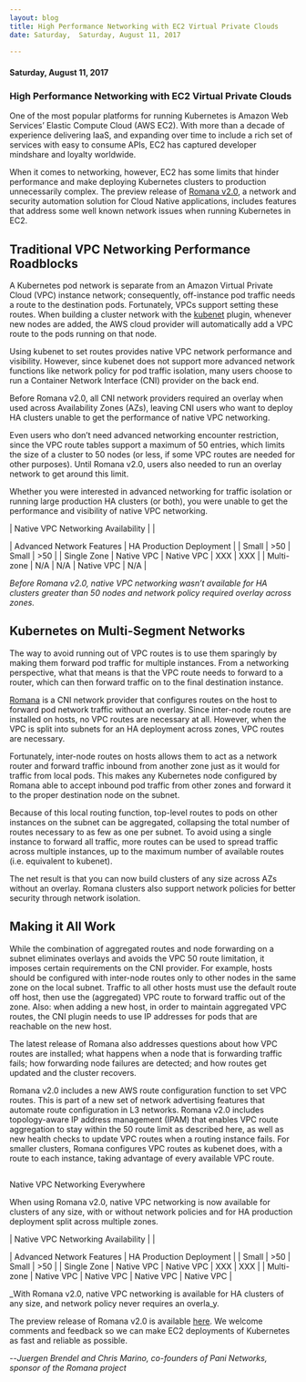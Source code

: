 ```yaml
---
layout: blog
title: High Performance Networking with EC2 Virtual Private Clouds
date: Saturday,  Saturday, August 11, 2017 
 
---
```

#### Saturday, August 11, 2017 
### High Performance Networking with EC2 Virtual Private Clouds 
  

One of the most popular platforms for running Kubernetes is Amazon Web Services’ Elastic Compute Cloud (AWS EC2). With more than a decade of experience delivering IaaS, and expanding over time to include a rich set of services with easy to consume APIs, EC2 has captured developer mindshare and loyalty worldwide. 
   

When it comes to networking, however, EC2 has some limits that hinder performance and make deploying Kubernetes clusters to production unnecessarily complex. The preview release of [Romana v2.0](http://romana.io/), a network and security automation solution for Cloud Native applications, includes features that address some well known network issues when running Kubernetes in EC2.
   

## Traditional VPC Networking Performance Roadblocks 
  

A Kubernetes pod network is separate from an Amazon Virtual Private Cloud (VPC) instance network; consequently, off-instance pod traffic needs a route to the destination pods. Fortunately, VPCs support setting these routes. When building a cluster network with the [kubenet](https://kubernetes.io/docs/concepts/cluster-administration/network-plugins/#kubenet) plugin, whenever new nodes are added, the AWS cloud provider will automatically add a VPC route to the pods running on that node.
  

Using kubenet to set routes provides native VPC network performance and visibility. However, since kubenet does not support more advanced network functions like network policy for pod traffic isolation, many users choose to run a Container Network Interface (CNI) provider on the back end. 
  

Before Romana v2.0, all CNI network providers required an overlay when used across Availability Zones (AZs), leaving CNI users who want to deploy HA clusters unable to get the performance of native VPC networking.
  

Even users who don’t need advanced networking encounter restriction, since the VPC route tables support a maximum of 50 entries, which limits the size of a cluster to 50 nodes (or less, if some VPC routes are needed for other purposes). Until Romana v2.0, users also needed to run an overlay network to get around this limit.
  

Whether you were interested in advanced networking for traffic isolation or running large production HA clusters (or both), you were unable to get the performance and visibility of native VPC networking. 
  

| 
Native VPC Networking Availability
 |
| 
 
 | 
Advanced Network Features
 | 
HA Production Deployment
 |
| 
Small
 | 
\>50
 | 
Small
 | 
\>50
 |
| 
Single Zone
 | 
Native VPC
 | 
Native VPC
 | 
XXX
 | 
XXX
 |
| 
Multi-zone
 | 
N/A
 | 
N/A
 | 
Native VPC
 | 
N/A
 |

_Before Romana v2.0, native VPC networking wasn’t available for HA clusters greater than 50 nodes and network policy required overlay across zones._
  

## Kubernetes on Multi-Segment Networks

 

The way to avoid running out of VPC routes is to use them sparingly by making them forward pod traffic for multiple instances. From a networking perspective, what that means is that the VPC route needs to forward to a router, which can then forward traffic on to the final destination instance.
  

[Romana](http://romana.io/) is a CNI network provider that configures routes on the host to forward pod network traffic without an overlay. Since inter-node routes are installed on hosts, no VPC routes are necessary at all. However, when the VPC is split into subnets for an HA deployment across zones, VPC routes are necessary. 
  

Fortunately, inter-node routes on hosts allows them to act as a network router and forward traffic inbound from another zone just as it would for traffic from local pods. This makes any Kubernetes node configured by Romana able to accept inbound pod traffic from other zones and forward it to the proper destination node on the subnet.
  

Because of this local routing function, top-level routes to pods on other instances on the subnet can be aggregated, collapsing the total number of routes necessary to as few as one per subnet. To avoid using a single instance to forward all traffic, more routes can be used to spread traffic across multiple instances, up to the maximum number of available routes (i.e. equivalent to kubenet). 
  

The net result is that you can now build clusters of any size across AZs without an overlay. Romana clusters also support network policies for better security through network isolation.
  

## Making it All Work
  

While the combination of aggregated routes and node forwarding on a subnet eliminates overlays and avoids the VPC 50 route limitation, it imposes certain requirements on the CNI provider. For example, hosts should be configured with inter-node routes only to other nodes in the same zone on the local subnet. Traffic to all other hosts must use the default route off host, then use the (aggregated) VPC route to forward traffic out of the zone. Also: when adding a new host, in order to maintain aggregated VPC routes, the CNI plugin needs to use IP addresses for pods that are reachable on the new host.
  

The latest release of Romana also addresses questions about how VPC routes are installed; what happens when a node that is forwarding traffic fails; how forwarding node failures are detected; and how routes get updated and the cluster recovers.
  

Romana v2.0 includes a new AWS route configuration function to set VPC routes. This is part of a new set of network advertising features that automate route configuration in L3 networks. Romana v2.0 includes topology-aware IP address management (IPAM) that enables VPC route aggregation to stay within the 50 route limit as described here, as well as new health checks to update VPC routes when a routing instance fails. For smaller clusters, Romana configures VPC routes as kubenet does, with a route to each instance, taking advantage of every available VPC route.
  

##   
Native VPC Networking Everywhere
  

When using Romana v2.0, native VPC networking is now available for clusters of any size, with or without network policies and for HA production deployment split across multiple zones.
  

| 
Native VPC Networking Availability
 |
| 
 
 | 
Advanced Network Features
 | 
HA Production Deployment
 |
| 
Small
 | 
\>50
 | 
Small
 | 
\>50
 |
| 
Single Zone
 | 
Native VPC
 | 
Native VPC
 | 
XXX
 | 
XXX
 |
| 
Multi-zone
 | 
Native VPC
 | 
Native VPC
 | 
Native VPC
 | 
Native VPC
 |

_With Romana v2.0, native VPC networking is available for HA clusters of any size, and network policy never requires an overla_y.
  

  

The preview release of Romana v2.0 is available [here](http://romana.io/preview). We welcome comments and feedback so we can make EC2 deployments of Kubernetes as fast and reliable as possible.    

  

--_Juergen Brendel and Chris Marino, co-founders of Pani Networks, sponsor of the Romana project_ 

  

  


